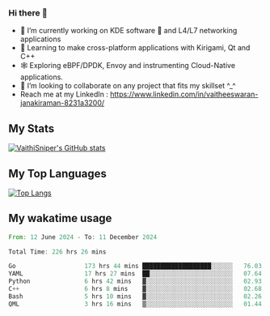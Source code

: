 ### Hi there 👋

- 🔭 I’m currently working on KDE software 💓 and L4/L7 networking applications 
- 📖 Learning to make cross-platform applications with Kirigami, Qt and C++
- 🕸️ Exploring eBPF/DPDK, Envoy and instrumenting Cloud-Native applications. 
- 👯 I’m looking to collaborate on any project that fits my skillset ^_^
- Reach me at my LinkedIn : https://www.linkedin.com/in/vaitheeswaran-janakiraman-8231a3200/

## My Stats
[![VaithiSniper's GitHub stats](https://github-readme-stats.vercel.app/api?username=VaithiSniper&hide=stars&theme=radical)](https://github.com/anuraghazra/github-readme-stats)

## My Top Languages

[![Top Langs](https://github-readme-stats.vercel.app/api/top-langs/?username=VaithiSniper&layout=compact)](https://github.com/anuraghazra/github-readme-stats)

## My wakatime usage

<!--START_SECTION:waka-->

```rust
From: 12 June 2024 - To: 11 December 2024

Total Time: 226 hrs 26 mins

Go                   173 hrs 44 mins ███████████████████░░░░░░   76.03 %
YAML                 17 hrs 27 mins  ██░░░░░░░░░░░░░░░░░░░░░░░   07.64 %
Python               6 hrs 42 mins   ▓░░░░░░░░░░░░░░░░░░░░░░░░   02.93 %
C++                  6 hrs 8 mins    ▓░░░░░░░░░░░░░░░░░░░░░░░░   02.68 %
Bash                 5 hrs 10 mins   ▓░░░░░░░░░░░░░░░░░░░░░░░░   02.26 %
QML                  3 hrs 16 mins   ▒░░░░░░░░░░░░░░░░░░░░░░░░   01.44 %
```

<!--END_SECTION:waka-->
